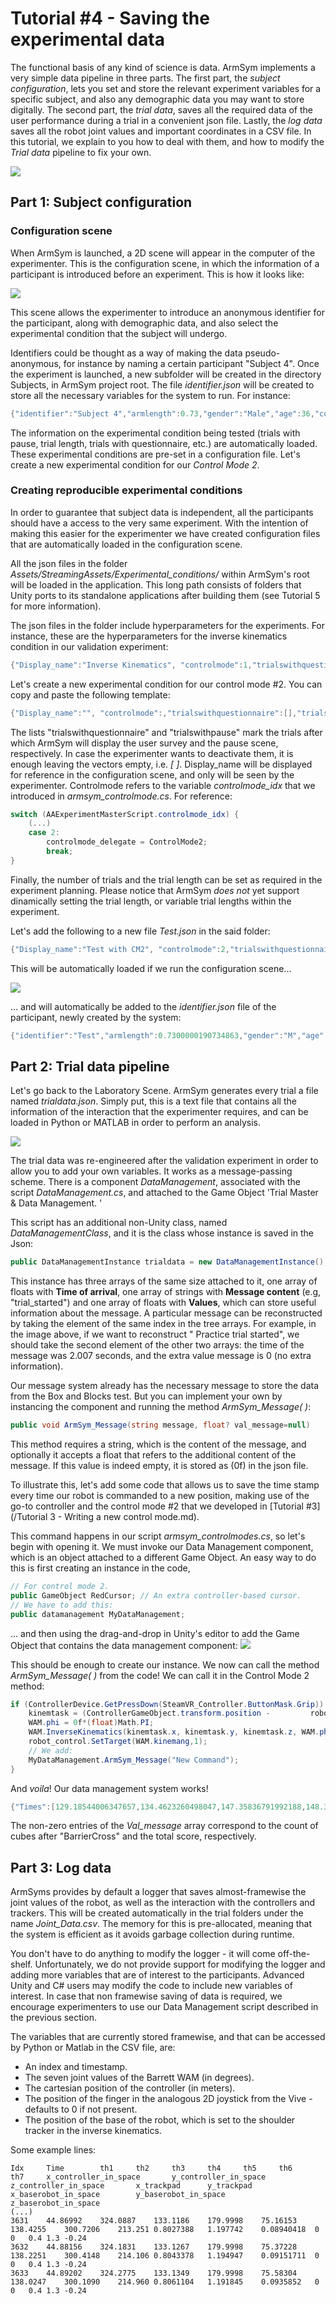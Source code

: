 # Tutorial #4 - Saving the experimental data

The functional basis of any kind of science is data. ArmSym implements a very simple data pipeline in three parts. The first part, the *subject configuration*, lets you set and store the relevant experiment variables for a specific subject, and also any demographic data you may want to store digitally. The second part, the *trial data*, saves all the required data of the user performance during a trial in a convenient json file. Lastly, the *log data* saves all the robot joint values and important coordinates in a CSV file. In this tutorial, we explain to you how to deal with them, and how to modify the *Trial data* pipeline to fix your own. 

![](Images/Tutorial4/T0.png)



## Part 1: Subject configuration

### Configuration scene

When ArmSym is launched, a 2D scene will appear in the computer of the experimenter. This is the configuration scene, in which the information of a participant is introduced before an experiment. This is how it looks like:

![](Images/Tutorial4/T3.png)



This scene allows the experimenter to introduce an anonymous identifier for the participant, along with demographic data, and also select the experimental condition that the subject will undergo. 

Identifiers could be thought as a way of making the data pseudo-anonymous, for instance by naming a certain participant "Subject 4".  Once the experiment is launched, a new subfolder will be created in the directory Subjects, in ArmSym project root.  The file *identifier.json* will be created to store all the necessary variables for the system to run.  For instance:

~~~c#
{"identifier":"Subject 4","armlength":0.73,"gender":"Male","age":36,"controlmode":2,"trialswithquestionnaire":[1,4],"trialswithpause":[3],"numberoftrials":4,"triallength":40,"skin_idx":1}
~~~

The information on the experimental condition being tested (trials with pause, trial length, trials with questionnaire, etc.) are automatically loaded. These experimental conditions are pre-set in a configuration file. Let's create a new experimental condition for our *Control Mode 2*.

### Creating reproducible experimental conditions
In order to guarantee that subject data is independent, all the participants should have a access to the very same experiment.  With the intention of making this easier for the experimenter we have created configuration files that are automatically loaded in the configuration scene. 

All the json files in the folder *Assets/StreamingAssets/Experimental_conditions/* within ArmSym's root will be loaded in the application. This long path consists of folders that Unity ports to its standalone applications after building them (see Tutorial 5 for more information). 

The json files in the folder include hyperparameters for the experiments. For instance, these are the hyperparameters for the inverse kinematics condition in our validation experiment:

~~~c#
{"Display_name":"Inverse Kinematics", "controlmode":1,"trialswithquestionnaire":[2,6,10,14,18],"trialswithpause":[4,8,12,16],"numberoftrials":20,"triallength":60}
~~~

Let's create a new experimental condition for our control mode #2.  You can copy and paste the following template:

~~~c#
{"Display_name":"", "controlmode":,"trialswithquestionnaire":[],"trialswithpause":[],"numberoftrials":,"triallength":}
~~~

The lists "trialswithquestionnaire" and "trialswithpause" mark the trials after which ArmSym will display the user survey and the pause scene, respectively. In case the experimenter wants to deactivate them, it is enough leaving the vectors empty, i.e. *[ ]*. Display_name will be displayed for reference in the configuration scene, and only will be seen by the experimenter. Controlmode refers to the variable *controlmode_idx* that we introduced in *armsym_controlmode.cs*. For reference:

~~~c#
switch (AAExperimentMasterScript.controlmode_idx) {
    (...)
    case 2:
        controlmode_delegate = ControlMode2;
        break;
}
~~~

Finally, the number of trials and the trial length can be set as required in the experiment planning. Please notice that ArmSym *does not* yet support dinamically setting the trial length, or variable trial lengths within the experiment. 

Let's add the following to a new file *Test.json* in the said folder:

~~~c#
{"Display_name":"Test with CM2", "controlmode":2,"trialswithquestionnaire":[],"trialswithpause":[1],"numberoftrials":3,"triallength":20}
~~~

This will be automatically loaded if we run the configuration scene...

![](Images/Tutorial4/T4.png)


... and will automatically be added to the *identifier.json* file of the participant, newly created by the system:

~~~c#
{"identifier":"Test","armlength":0.7300000190734863,"gender":"M","age":24,"controlmode":2,"trialswithquestionnaire":[],"trialswithpause":[1],"numberoftrials":3,"triallength":20,"skin_idx":1}
~~~

## Part 2: Trial data pipeline 

Let's go back to the Laboratory Scene. ArmSym generates every trial a file named *trialdata.json*. Simply put, this is a text file that contains all the information of the interaction that the experimenter requires, and can be loaded in Python or MATLAB in order to perform an analysis. 

![](Images/Tutorial4/T1.png)

The trial data was re-engineered after the validation experiment in order to allow you to add your own variables. It works as a message-passing scheme. There is a component *DataManagement*, associated with the script *DataManagement.cs*, and attached to the Game Object 'Trial Master & Data Management. ' 

This script has an additional non-Unity class, named *DataManagementClass*, and it is the class whose instance is saved in the Json:

~~~c#
public DataManagementInstance trialdata = new DataManagementInstance();
~~~

This instance has three arrays of the same size attached to it, one array of floats with **Time of arrival**, one array of strings with **Message content** (e.g, "trial_started") and one array of floats with **Values**, which can store useful information about the message. A particular message can be reconstructed by taking the element of the same index in the tree arrays.  For example, in the image above, if we want to reconstruct " Practice trial started", we should take the second element of the other two arrays: the time of the message was 2.007 seconds, and the extra value message is 0 (no extra information).

Our message system already has the necessary message to store the data from the Box and Blocks test. But you can implement your own by instancing the component and running the method *ArmSym_Message( )*:

~~~c#
public void ArmSym_Message(string message, float? val_message=null)
~~~
This method requires a string, which is the content of the message,  and optionally it accepts a float that refers to the additional content of the message. If this value is indeed empty, it is stored as (0f) in the json file. 

To illustrate this, let's add some code that allows us to save the time stamp every time our robot is commanded to a new position, making use of the go-to controller and the control mode #2 that we developed in [Tutorial #3](/Tutorial 3 - Writing a new control mode.md).

This command happens in our script *armsym_controlmodes.cs*, so let's begin with opening it.  We must invoke our Data Management component, which is an object attached to a different Game Object. An easy way to do this is first creating an instance in the code, 

~~~c#
// For control mode 2.
public GameObject RedCursor; // An extra controller-based cursor. 
// We have to add this:
public datamanagement MyDataManagement; 
~~~
... and then using the drag-and-drop in Unity's editor to add the Game Object that contains the data management component:
![](Images/Tutorial4/T2.gif)

This should be enough to create our instance. We now can call the method  *ArmSym_Message( )* from the code! We can call it in the Control Mode 2 method:

```c#
if (ControllerDevice.GetPressDown(SteamVR_Controller.ButtonMask.Grip)) {
    kinemtask = (ControllerGameObject.transform.position -         robolab.transform.position);
    WAM.phi = 0f*(float)Math.PI;
    WAM.InverseKinematics(kinemtask.x, kinemtask.y, kinemtask.z, WAM.phi,     ControllerGameObject.transform.forward, ControllerGameObject.transform.up);
    robot_control.SetTarget(WAM.kinemang,1);
    // We add: 
    MyDataManagement.ArmSym_Message("New Command");
}
```

And *voila*! Our data management system works! 


~~~c#
{"Times":[129.18544006347657,134.4623260498047,147.35836791992188,148.3661346435547,149.42213439941407,152.0515594482422,153.4324188232422,154.60000610351563,155.06219482421876,155.66397094726563,156.3111114501953,156.85556030273438,158.0032196044922,159.025390625,159.5654296875,160.19253540039063,162.78822326660157,164.64617919921876,165.6282501220703,167.08627319335938,169.06771850585938,170.46539306640626,171.4716033935547,172.44204711914063,173.8297882080078,177.48095703125,177.48095703125],"Message":["Scene awake","TrialStarted","New Command","New Command","New Command","New Command","New Command","GotACube","New Command","New Command","BarrierCross","ReleasedACube","New Command","New Command","New Command","New Command","New Command","New Command","New Command","New Command","New Command","New Command","New Command","New Command","New Command","TrialFinished","Total_Score"],"Val_message":[0.0,0.0,0.0,0.0,0.0,0.0,0.0,0.0,0.0,0.0,1.0,0.0,0.0,0.0,0.0,0.0,0.0,0.0,0.0,0.0,0.0,0.0,0.0,0.0,0.0,0.0,1.0]}
~~~

The non-zero entries of the *Val_message* array correspond to the count of cubes after "BarrierCross" and the total score, respectively.

## Part 3: Log data

ArmSyms provides by default a logger that saves almost-framewise the joint values of the robot, as well as the interaction with the controllers and trackers.  This will be created automatically in the trial folders under the name *Joint_Data.csv*. The  memory for this is pre-allocated, meaning that the system is efficient as it avoids garbage collection during runtime. 

You don't have to do anything to modify the logger - it will come off-the-shelf. Unfortunately, we do not provide support for modifying the logger and adding more variables that are of interest to the participants. Advanced Unity and C# users may modify the code to include new variables of interest. In case that non framewise saving of data is required, we encourage experimenters to use our Data Management script described in the previous section. 

The variables that are currently stored framewise, and that can be accessed by Python or Matlab in the CSV file, are:

* An index and timestamp.
* The seven joint values of the Barrett WAM (in degrees).
* The cartesian position of the controller (in meters).
* The position of the finger in the analogous 2D joystick from the Vive - defaults to 0 if not present.
* The position of the base of the robot, which is set to the shoulder tracker in the inverse kinematics.

Some example lines:

~~~csv
Idx		Time		th1		th2		th3		th4		th5		th6		th7		x_controller_in_space		y_controller_in_space		z_controller_in_space		x_trackpad		y_trackpad		x_baserobot_in_space		y_baserobot_in_space		z_baserobot_in_space
(...)
3631	44.86992	324.0887	133.1186	179.9998	75.16153	138.4255	300.7206	213.251	0.8027388	1.197742	0.08940418	0	0	0.4	1.3	-0.24
3632	44.88156	324.1831	133.1267	179.9998	75.37228	138.2251	300.4148	214.106	0.8043378	1.194947	0.09151711	0	0	0.4	1.3	-0.24
3633	44.89202	324.2775	133.1349	179.9998	75.58304	138.0247	300.1090	214.960	0.8061104	1.191845	0.0935852	0	0	0.4	1.3	-0.24
~~~